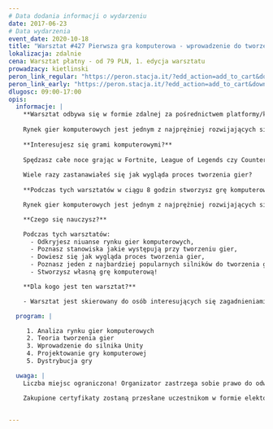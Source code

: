 ```yaml
---
# Data dodania informacji o wydarzeniu
date: 2017-06-23
# Data wydarzenia
event_date: 2020-10-18
title: "Warsztat #427 Pierwsza gra komputerowa - wprowadzenie do tworzenia gier"
lokalizacja: zdalnie
cena: Warsztat płatny - od 79 PLN, 1. edycja warsztatu
prowadzacy: kietlinski
peron_link_regular: "https://peron.stacja.it/?edd_action=add_to_cart&download_id=3119&edd_options[price_id]=1"
peron_link_early: "https://peron.stacja.it/?edd_action=add_to_cart&download_id=3119&edd_options[price_id]=2"
dlugosc: 09:00-17:00
opis:
  informacje: |
    **Warsztat odbywa się w formie zdalnej za pośrednictwem platformy/komunikatora online, z wykorzystaniem dźwięku, obrazu z kamery, udostępniania ekranu komputera prowadzącego i uczestników.** 
        
    Rynek gier komputerowych jest jednym z najprężniej rozwijających się mediów rozrywkowych, który w roku 2018 został wyceniony na 135 mld dolarów poprawiając swój wynik z poprzedniego roku o 11%. Zainteresowanie grami niepowstrzymanie wzrasta, zasypując nas codziennie setkami nowych tytułów wydanych zarówno na platformy komputerowe, konsolowe i mobilne, między innymi przez nieustannie zmniejszający się próg wejścia do tworzenia gier komputerowych przez popularyzację tak zwanych silników do gier.
    
    **Interesujesz się grami komputerowymi?**
    
    Spędzasz całe noce grając w Fortnite, League of Legends czy Counter Strike GO?
    
    Wiele razy zastanawiałeś się jak wygląda proces tworzenia gier? 
    
    **Podczas tych warsztatów w ciągu 8 godzin stworzysz grę komputerową na podstawie własnego pomysłu!**

    Rynek gier komputerowych jest jednym z najprężniej rozwijających się mediów rozrywkowych, który w roku 2018 został wyceniony na 135 mld dolarów poprawiając swój wynik z poprzedniego roku o 11%. Zainteresowanie grami niepowstrzymanie wzrasta, zasypując nas codziennie setkami nowych tytułów wydanych zarówno na platformy komputerowe, konsolowe i mobilne, między innymi przez nieustannie zmniejszający się próg wejścia do tworzenia gier komputerowych przez popularyzację tak zwanych silników do gier.

    **Czego się nauczysz?**

    Podczas tych warsztatów: 
      - Odkryjesz niuanse rynku gier komputerowych, 
      - Poznasz stanowiska jakie występują przy tworzeniu gier, 
      - Dowiesz się jak wygląda proces tworzenia gier, 
      - Poznasz jeden z najbardziej popularnych silników do tworzenia gier - Unity, 
      - Stworzysz własną grę komputerową! 

    **Dla kogo jest ten warsztat?**

    - Warsztat jest skierowany do osób interesujących się zagadnieniami tworzenia gier komputerowych oraz osób, które chciałyby stworzyć własną grę komputerową. Jeśli interesują Cię gry, zastanawiasz się co sprawia, że ludzik na ekranie skacze jak wciskamy spację, a piłka stacza się po skale jakby działała na nią prawdziwa fizyka, to jest to szkolenie właśnie dla Ciebie! 

  program: |

     1. Analiza rynku gier komputerowych
     2. Teoria tworzenia gier
     3. Wprowadzenie do silnika Unity
     4. Projektowanie gry komputerowej
     5. Dystrybucja gry

  uwaga: |
    Liczba miejsc ograniczona! Organizator zastrzega sobie prawo do odwołania wydarzenia w przypadku niezgłoszenia się minimalnej liczby uczestników.

    Zakupione certyfikaty zostaną przesłane uczestnikom w formie elektoronicznej po warsztacie. Jeśli chcesz otrzymać zakupiony certyfikat w formie papierowej, zgłoś to mailowo na adres kontakt@stacja.it. 
    

---
```

